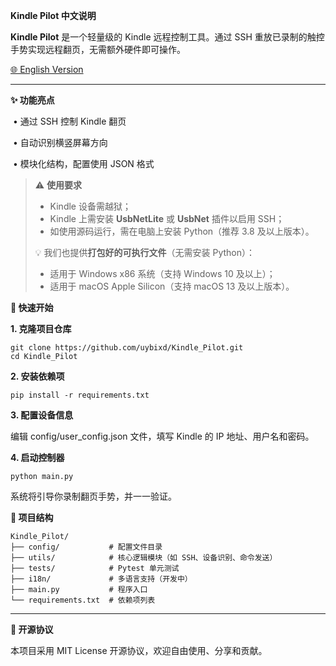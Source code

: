 **Kindle Pilot 中文说明**



**Kindle Pilot** 是一个轻量级的 Kindle 远程控制工具。通过 SSH 重放已录制的触控手势实现远程翻页，无需额外硬件即可操作。



[🌐 English Version](README.md)



------



**✨ 功能亮点**

​	•	通过 SSH 控制 Kindle 翻页

​	•	自动识别横竖屏幕方向

​	•	模块化结构，配置使用 JSON 格式



> ⚠️ **使用要求**
>
> - Kindle 设备需越狱；
> - Kindle 上需安装 **UsbNetLite** 或 **UsbNet** 插件以启用 SSH；
> - 如使用源码运行，需在电脑上安装 Python（推荐 3.8 及以上版本）。
>
> 💡 我们也提供**打包好的可执行文件**（无需安装 Python）：
>
> - 适用于 Windows x86 系统（支持 Windows 10 及以上）；
> - 适用于 macOS Apple Silicon（支持 macOS 13 及以上版本）。



**🚀 快速开始**



**1. 克隆项目仓库**

```
git clone https://github.com/uybixd/Kindle_Pilot.git
cd Kindle_Pilot
```

**2. 安装依赖项**

```
pip install -r requirements.txt
```

**3. 配置设备信息**



编辑 config/user_config.json 文件，填写 Kindle 的 IP 地址、用户名和密码。



**4. 启动控制器**

```
python main.py
```

系统将引导你录制翻页手势，并一一验证。



**📁 项目结构**

```
Kindle_Pilot/
├── config/           # 配置文件目录
├── utils/            # 核心逻辑模块（如 SSH、设备识别、命令发送）
├── tests/            # Pytest 单元测试
├── i18n/             # 多语言支持（开发中）
├── main.py           # 程序入口
└── requirements.txt  # 依赖项列表
```





------



**📄 开源协议**



本项目采用 MIT License 开源协议，欢迎自由使用、分享和贡献。